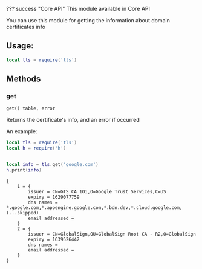 ??? success "Core API"
    This module available in Core API

You can use this module for getting the information about domain certificates info 

## Usage:

```lua title="script.lua"
local tls = require('tls')
```

## Methods

### get 

`get() table, error`

Returns the certificate's info, and an error if occurred 

An example:

```lua title="script.lua"
local tls = require('tls')
local h = require('h')


local info = tls.get('google.com')
h.print(info)
```

```
{
    1 = {
        issuer = CN=GTS CA 1O1,O=Google Trust Services,C=US
        expiry = 1629077759
        dns names = *.google.com,*.appengine.google.com,*.bdn.dev,*.cloud.google.com,(...skipped)
        email addressed = 
    }
    2 = {
        issuer = CN=GlobalSign,OU=GlobalSign Root CA - R2,O=GlobalSign
        expiry = 1639526442
        dns names = 
        email addressed = 
    }
}
```
